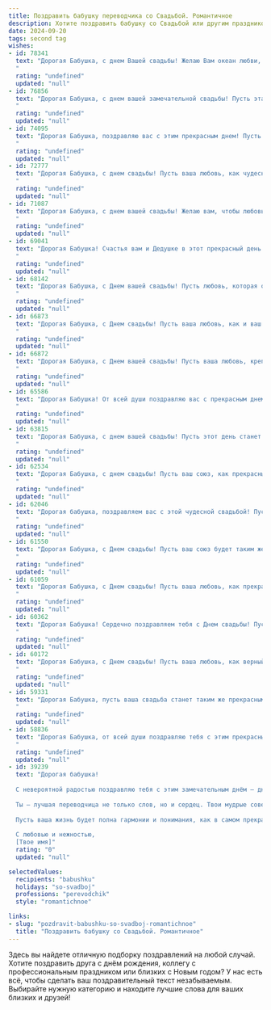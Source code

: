 ```yaml
---
title: Поздравить бабушку переводчика со Свадьбой. Романтичное
description: Хотите поздравить бабушку со Свадьбой или другим праздником? Наш ИИ создаст незабываемое поздравление, а вы обязательно выделитесь среди других.  
date: 2024-09-20
tags: second tag
wishes:
- id: 78341
  text: "Дорогая Бабушка, с днем Вашей свадьбы! Желаю Вам океан любви, море счастья и безграничного благополучия. Пусть Ваш союз будет таким же красивым и гармоничным, как ваши переводы, которые всегда несли в себе красоту и смысл.
  "
  rating: "undefined"
  updated: "null"
- id: 76856
  text: "Дорогая Бабушка, с днем вашей замечательной свадьбы! Пусть эта новая глава вашей жизни будет наполнена любовью, счастьем и прекрасными переводами, которые вы будете делать для друг друга, как для самых близких людей на свете.
  "
  rating: "undefined"
  updated: "null"
- id: 74095
  text: "Дорогая Бабушка, поздравляю вас с этим прекрасным днем! Пусть ваша свадьба станет таким же ярким и вдохновляющим продолжением вашего жизненного пути, как ваши переводы, которые всегда открывали новые миры для других. Желаю вам долгих лет счастья, любви и взаимного понимания!
  "
  rating: "undefined"
  updated: "null"
- id: 72777
  text: "Дорогая Бабушка, с днем свадьбы! Пусть ваша любовь, как чудесный перевод, звучит на языке сердца, нежной и бесконечной.  Желаю вам счастья, ярких красок и долгих лет вместе!
  "
  rating: "undefined"
  updated: "null"
- id: 71087
  text: "Дорогая Бабушка, с днем вашей свадьбы! Желаю вам, чтобы любовь, как и ваш талант переводчика, всегда была ясной, точной и красивой! Пусть каждый день вашей совместной жизни будет наполнен счастьем, теплом и нежностью, как прекрасный перевод любимого стихотворения.
  "
  rating: "undefined"
  updated: "null"
- id: 69041
  text: "Дорогая Бабушка! Счастья вам и Дедушке в этот прекрасный день – день вашей свадьбы! Пусть ваша любовь, как вино, с годами становится только крепче и ярче! Пусть ваш союз всегда будет наполнен теплом, нежностью и пониманием. С праздником, вы - прекрасная пара!
  "
  rating: "undefined"
  updated: "null"
- id: 68142
  text: "Дорогая Бабушка, с Днем вашей свадьбы! Пусть любовь, которая объединила вас много лет назад, будет такой же яркой и нежной, как в тот день, когда вы сказали \"Да\"! Желаю вам бесконечного счастья, крепкого здоровья и долгих лет, наполненных взаимной заботой и радостью.
  "
  rating: "undefined"
  updated: "null"
- id: 66873
  text: "Дорогая Бабушка, с Днем свадьбы! Пусть ваша любовь, как и ваш талант переводчика, будет всегда яркой, многогранной и понятной друг другу без лишних слов.
  "
  rating: "undefined"
  updated: "null"
- id: 66872
  text: "Дорогая Бабушка, с Днем вашей свадьбы! Пусть ваша любовь, крепкая и нежная, как вино, созреющее с годами, продолжает радовать вас долгие-долгие годы.
  "
  rating: "undefined"
  updated: "null"
- id: 65586
  text: "Дорогая Бабушка! От всей души поздравляю вас с прекрасным днем свадьбы! Пусть ваша жизнь будет полна романтики, любви и гармонии, как прекрасный перевод, который вы делаете своим каждодневным существованием.
  "
  rating: "undefined"
  updated: "null"
- id: 63815
  text: "Дорогая Бабушка, с днем вашей свадьбы! Пусть этот день станет началом новой главы в вашей жизни, наполненной любовью, счастьем и взаимным пониманием. Вы – два человека, объединенные не только любовью, но и общим делом – переводом мостов между культурами. Желаю вам, чтобы ваши слова всегда находили отклик в сердцах людей, а ваши работы продолжали вдохновлять и радовать!
  "
  rating: "undefined"
  updated: "null"
- id: 62534
  text: "Дорогая Бабушка, с днем свадьбы! Пусть ваш союз, как прекрасный переводчик, связывает вас на языке любви и понимания всю жизнь!
  "
  rating: "undefined"
  updated: "null"
- id: 62046
  text: "Дорогая бабушка, поздравляем вас с этой чудесной свадьбой! Пусть ваша любовь, как прекрасный переводчик, поможет вам понять друг друга еще лучше,  а счастье  воцарится  в вашем общем доме!
  "
  rating: "undefined"
  updated: "null"
- id: 61550
  text: "Дорогая Бабушка, с Днем свадьбы! Пусть ваш союз будет таким же прочным и прекрасным, как и ваш талант переводчика, который помогает понимать друг друга сердцем. Желаю вам бесконечной любви, радости и светлых моментов, чтобы каждый день был подобен поэтическому переводу, полному эмоций и гармонии!
  "
  rating: "undefined"
  updated: "null"
- id: 61059
  text: "Дорогая Бабушка, с Днем свадьбы! Пусть ваша любовь, как прекрасный перевод с одного языка на другой, станет гармоничным и бесконечным языком счастья и понимания. Желаю вам ярких красок, трогательных моментов и  неописуемой радости в вашей новой жизни!
  "
  rating: "undefined"
  updated: "null"
- id: 60362
  text: "Дорогая Бабушка! Сердечно поздравляем тебя с Днем свадьбы! Пусть ваша любовь, как и ваш профессиональный путь переводчика,  будет полна гармонии, понимания и красивых метафор, которые будут украшать каждый день вашей жизни!
  "
  rating: "undefined"
  updated: "null"
- id: 60172
  text: "Дорогая Бабушка, с Днем свадьбы! Пусть ваша любовь, как верный переводчик, соединяет ваши сердца на долгие годы, открывая новые горизонты счастья и понимания.
  "
  rating: "undefined"
  updated: "null"
- id: 59331
  text: "Дорогая Бабушка, пусть ваша свадьба станет таким же прекрасным переводом любви, как ваш талант переводить слова с одного языка на другой. Счастья вам и долгих лет совместной жизни, наполненной душевным теплом и пониманием!
  "
  rating: "undefined"
  updated: "null"
- id: 58836
  text: "Дорогая Бабушка, от всей души поздравляю тебя с этим прекрасным днем! Желаю вам с дедушкой долгих лет счастливой жизни, наполненных любовью, нежностью и пониманием! Пусть ваша свадьба станет символом вечной любви и верности, а ваша профессия переводчика всегда приносит радость и новые открытия!
  "
  rating: "undefined"
  updated: "null"
- id: 39239
  text: "Дорогая бабушка!
  
  С невероятной радостью поздравляю тебя с этим замечательным днём – днём свадьбы! Пусть каждый миг будет наполнен счастьем и любовью, а светлые мечты сбываются, словно перевод красиво слетает с языка на язык.
  
  Ты – лучшая переводчица не только слов, но и сердец. Твои мудрые советы и тепло, которые ты даришь всем вокруг, создают неповторимую атмосферу любви и заботы.
  
  Пусть ваша жизнь будет полна гармонии и понимания, как в самом прекрасном произведении. Желаю вам вместе открывать новую главу, наполненную только счастливым опытом и яркими моментами.
  
  С любовью и нежностью,
  [Твое имя]"
  rating: "0"
  updated: "null"

selectedValues:
  recipients: "babushku"
  holidays: "so-svadboj"
  professions: "perevodchik"
  style: "romantichnoe"

links:
- slug: "pozdravit-babushku-so-svadboj-romantichnoe"
  title: "Поздравить бабушку со Свадьбой. Романтичное"
---
```


Здесь вы найдете отличную подборку поздравлений на любой случай. 
Хотите поздравить друга с днём рождения, коллегу с профессиональным праздником или близких с Новым годом? У нас есть всё, чтобы сделать ваш поздравительный текст незабываемым. Выбирайте нужную категорию и находите лучшие слова для ваших близких и друзей!
